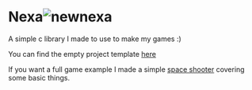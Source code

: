 # Nexa![newnexa](https://github.com/user-attachments/assets/12e19c25-fd94-44e6-bd66-5690fa5996de)

A simple c library I made to use to make my games :)

You can find the empty project template [here](https://github.com/SabeDoesThings/NexaEmptyProject)

If you want a full game example I made a simple [space shooter](https://github.com/SabeDoesThings/Space-Shooter-in-Nexa) covering some basic things.
